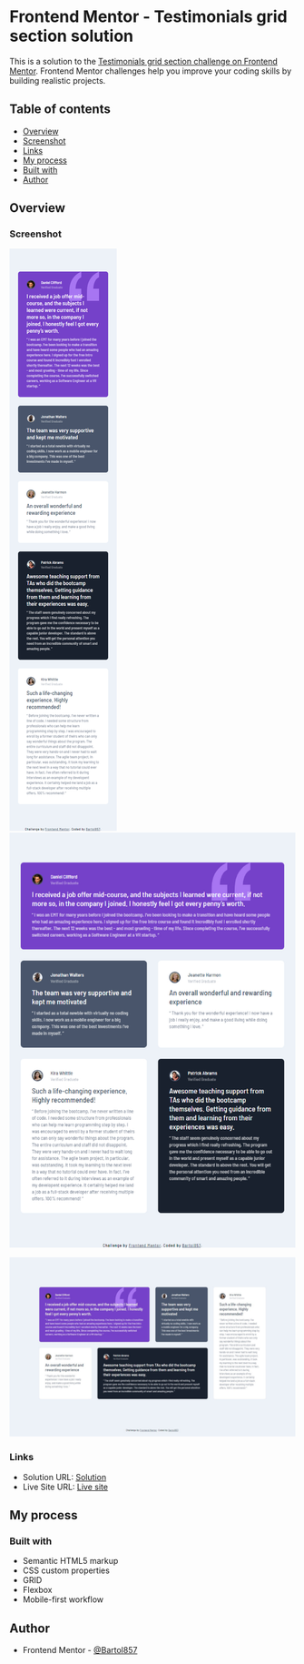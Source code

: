 # Frontend Mentor - Testimonials grid section solution

This is a solution to the [Testimonials grid section challenge on Frontend Mentor](https://www.frontendmentor.io/challenges/testimonials-grid-section-Nnw6J7Un7). Frontend Mentor challenges help you improve your coding skills by building realistic projects. 

## Table of contents

- [Overview](#overview)
- [Screenshot](#screenshot)
- [Links](#links)
- [My process](#my-process)
- [Built with](#built-with)
- [Author](#author)

## Overview

### Screenshot

![Mobile](./screenshot-mobile.jpg) ![Tablet](./screenshot-tablet.jpg)

![Desktop](./screenshot-desktop.jpg)

### Links

- Solution URL: [Solution](https://github.com/Bartol857/testimonials-grid-section-challenge)
- Live Site URL: [Live site](https://bartol857.github.io/testimonials-grid-section-challenge/)

## My process

### Built with

- Semantic HTML5 markup
- CSS custom properties
- GRID
- Flexbox
- Mobile-first workflow

## Author

- Frontend Mentor - [@Bartol857](https://www.frontendmentor.io/profile/Bartol857)
